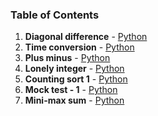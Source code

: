### Table of Contents
1. __Diagonal difference__ - [Python](Diagonal%20Difference.py)
1. __Time conversion__ - [Python](Time%20Conversion.py)
1. __Plus minus__ - [Python](Plus%20Minus.py)
1. __Lonely integer__ - [Python](Lonely%20Integer.py)
1. __Counting sort 1__ - [Python](Counting%20Sort%201.py)
1. __Mock test - 1__ - [Python](Mock%20Test%20-%201.py)
1. __Mini-max sum__ - [Python](Mini-Max%20Sum.py)
